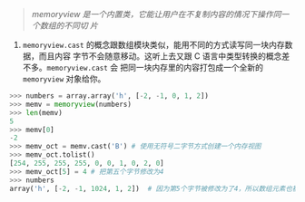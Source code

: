 >*memoryview 是一个内置类，它能让用户在不复制内容的情况下操作同一个数组的不同切 片*

1. `memoryview.cast` 的概念跟数组模块类似，能用不同的方式读写同一块内存数据，而且内容 字节不会随意移动。这听上去又跟 C 语言中类型转换的概念差不多。`memoryview.cast` 会 把同一块内存里的内容打包成一个全新的 `memoryview` 对象给你。
```python
>>> numbers = array.array('h', [-2, -1, 0, 1, 2]) 
>>> memv = memoryview(numbers)
>>> len(memv) 
5 
>>> memv[0]
-2
>>> memv_oct = memv.cast('B') # 使用无符号二字节方式创建一个内存视图
>>> memv_oct.tolist()
[254, 255, 255, 255, 0, 0, 1, 0, 2, 0] 
>>> memv_oct[5] = 4 # 把第五个字节修改为4
>>> numbers 
array('h', [-2, -1, 1024, 1, 2])  # 因为第5个字节被修改为了4，所以数组元素也被修改了
```

